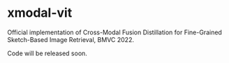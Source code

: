# xmodal-vit
Official implementation of Cross-Modal Fusion Distillation for Fine-Grained Sketch-Based Image Retrieval, BMVC 2022.

Code will be released soon.
